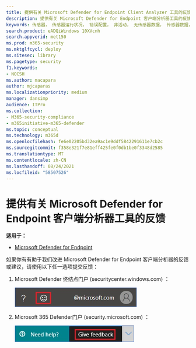 ```yaml
---
title: 提供有关 Microsoft Defender for Endpoint Client Analyzer 工具的反馈
description: 提供有关 Microsoft Defender for Endpoint 客户端分析器工具的反馈
keywords: 传感器， 传感器运行状况， 错误配置， 非活动， 无传感器数据， 传感器数据， 通信受损， 通信
search.product: eADQiWindows 10XVcnh
search.appverid: met150
ms.prod: m365-security
ms.mktglfcycl: deploy
ms.sitesec: library
ms.pagetype: security
f1.keywords:
- NOCSH
ms.author: macapara
author: mjcaparas
ms.localizationpriority: medium
manager: dansimp
audience: ITPro
ms.collection:
- M365-security-compliance
- m365initiative-m365-defender
ms.topic: conceptual
ms.technology: m365d
ms.openlocfilehash: fe6e02205bd32ea9ac1e9ddf5842291611e7cb2c
ms.sourcegitcommit: f358e321f7e81eff425fe0f0db1be0f3348d2585
ms.translationtype: MT
ms.contentlocale: zh-CN
ms.lasthandoff: 08/24/2021
ms.locfileid: "58507526"
---
```

# <a name="provide-feedback-on-the-microsoft-defender-for-endpoint-client-analyzer-tool"></a>提供有关 Microsoft Defender for Endpoint 客户端分析器工具的反馈

**适用于：**
- [Microsoft Defender for Endpoint](https://go.microsoft.com/fwlink/p/?linkid=2146631)

如果你有有助于我们改进 Microsoft Defender for Endpoint 客户端分析器的反馈或建议，请使用以下任一选项提交反馈：

1. Microsoft Defender 终结点门户 (securitycenter.windows.com) ：

    ![笑脸反馈图标的图像](images/3e2db5015cd4f47436b4765b2303f4f5.png)

2. Microsoft 365 Defender门户 (security.microsoft.com) ：

    !["提供反馈"按钮的图像](images/1d5b3c010b4b5c0e9d5eb43f71fa95e3.png)
